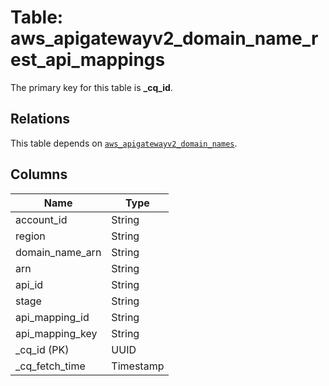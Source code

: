 # Table: aws_apigatewayv2_domain_name_rest_api_mappings


The primary key for this table is **_cq_id**.

## Relations
This table depends on [`aws_apigatewayv2_domain_names`](aws_apigatewayv2_domain_names.md).

## Columns
| Name          | Type          |
| ------------- | ------------- |
|account_id|String|
|region|String|
|domain_name_arn|String|
|arn|String|
|api_id|String|
|stage|String|
|api_mapping_id|String|
|api_mapping_key|String|
|_cq_id (PK)|UUID|
|_cq_fetch_time|Timestamp|
